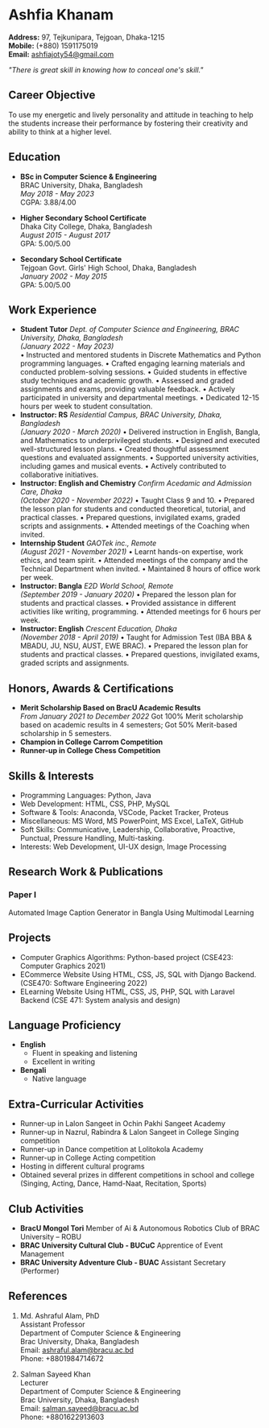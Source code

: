 # Ashfia Khanam

**Address:** 97, Tejkunipara, Tejgoan, Dhaka-1215  
**Mobile:** (+880) 1591175019  
**Email:** ashfiajoty54@gmail.com  

*"There is great skill in knowing how to conceal one's skill."*

## Career Objective
To use my energetic and lively personality and attitude in teaching to help the students increase their performance by fostering their creativity and ability to think at a higher level.

## Education
- **BSc in Computer Science & Engineering**  
BRAC University, Dhaka, Bangladesh  
*May 2018 - May 2023*  
CGPA: 3.88/4.00  

- **Higher Secondary School Certificate**  
Dhaka City College, Dhaka, Bangladesh  
*August 2015 - August 2017*  
GPA: 5.00/5.00  

- **Secondary School Certificate**  
Tejgoan Govt. Girls' High School, Dhaka, Bangladesh  
*January 2002 - May 2015*  
GPA: 5.00/5.00  

## Work Experience
- **Student Tutor**
*Dept. of Computer Science and Engineering, BRAC University, Dhaka, Bangladesh*  
*(January 2022 - May 2023)*  
• Instructed and mentored students in Discrete Mathematics and Python programming languages.
• Crafted engaging learning materials and conducted problem-solving sessions.
• Guided students in effective study techniques and academic growth.
• Assessed and graded assignments and exams, providing valuable feedback.
• Actively participated in university and departmental meetings.
• Dedicated 12-15 hours per week to student consultation.
- **Instructor: RS**
*Residential Campus, BRAC University, Dhaka, Bangladesh*  
*(January 2020 - March 2020)* 
• Delivered instruction in English, Bangla, and Mathematics to underprivileged students.
• Designed and executed well-structured lesson plans.
• Created thoughtful assessment questions and evaluated assignments.
• Supported university activities, including games and musical events.
• Actively contributed to collaborative initiatives.
- **Instructor: English and Chemistry**
*Confirm Acedamic and Admission Care, Dhaka*  
*(October 2020 - November 2022)* 
• Taught Class 9 and 10.
• Prepared the lesson plan for students and conducted theoretical, tutorial, and practical classes.
• Prepared questions, invigilated exams, graded scripts and assignments.
• Attended meetings of the Coaching when invited.
- **Internship Student**
*GAOTek inc., Remote*  
*(August 2021 - November 2021)* 
• Learnt hands-on expertise, work ethics, and team spirit.
• Attended meetings of the company and the Technical Department when invited.
• Maintained 8 hours of office work per week.
- **Instructor: Bangla** 
*E2D World School, Remote*  
*(September 2019 - January 2020)* 
• Prepared the lesson plan for students and practical classes.
• Provided assistance in different activities like writing, programming.
• Attended meetings for 6 hours per week.
- **Instructor: English**
*Crescent Education, Dhaka*  
*(November 2018 - April 2019)* 
• Taught for Admission Test (IBA BBA & MBADU, JU, NSU, AUST, EWE BRAC).
• Prepared the lesson plan for students and practical classes.
• Prepared questions, invigilated exams, graded scripts and assignments.





## Honors, Awards & Certifications
- **Merit Scholarship Based on BracU Academic Results**  
*From January 2021 to December 2022*
Got 100% Merit scholarship based on academic results in 4 semesters; Got 50% Merit-based scholarship in 5 semesters.
- **Champion in College Carrom Competition**
- **Runner-up in College Chess Competition**

## Skills & Interests
- Programming Languages: Python, Java
- Web Development: HTML, CSS, PHP, MySQL
- Software & Tools: Anaconda, VSCode, Packet Tracker, Proteus
- Miscellaneous: MS Word, MS PowerPoint, MS Excel, LaTeX, GitHub
- Soft Skills: Communicative, Leadership, Collaborative, Proactive, Punctual,  Pressure Handling, Multi-tasking.
- Interests: Web Development, UI-UX design, Image Processing

## Research Work & Publications
### Paper I
Automated Image Caption Generator in Bangla Using Multimodal Learning

## Projects
- Computer Graphics Algorithms: Python-based project (CSE423: Computer Graphics 2021)
- ECommerce Website Using HTML, CSS, JS, SQL with Django Backend. (CSE470: Software Engineering 2022)
- ELearning Website Using HTML, CSS, JS, PHP, SQL with Laravel Backend (CSE 471: System analysis and design)

## Language Proficiency
- **English**
  - Fluent in speaking and listening
  - Excellent in writing
- **Bengali**
  - Native language

## Extra-Curricular Activities
- Runner-up in Lalon Sangeet in Ochin Pakhi Sangeet Academy
- Runner-up in Nazrul, Rabindra & Lalon Sangeet in College Singing competition
- Runner-up in Dance competition at Lolitokola Academy
- Runner-up in College Acting competition
- Hosting in different cultural programs
- Obtained several prizes in different competitions in school and college (Singing, Acting, Dance, Hamd-Naat, Recitation, Sports)

## Club Activities
- **BracU Mongol Tori**
    Member of Ai & Autonomous Robotics Club of BRAC University – ROBU
- **BRAC University Cultural Club - BUCuC**
    Apprentice of Event Management
- **BRAC University Adventure Club - BUAC**
    Assistant Secretary (Performer)

## References
1. Md. Ashraful Alam, PhD  
   Assistant Professor  
   Department of Computer Science & Engineering  
   Brac University, Dhaka, Bangladesh  
   Email: ashraful.alam@bracu.ac.bd  
   Phone: +8801984714672  

2. Salman Sayeed Khan  
   Lecturer  
   Department of Computer Science & Engineering  
   Brac University, Dhaka, Bangladesh  
   Email: salman.sayeed@bracu.ac.bd  
   Phone: +8801622913603  
